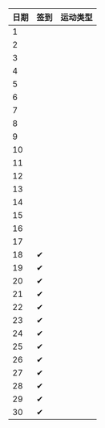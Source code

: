 日期|签到|运动类型
:---------------|:---------------|:---------------
1| | |
2| | |
3| | |
4| | |
5| | |
6| | |
7| | |
8| | |
9| | |
10| | |
11| | |
12| | |
13| | |
14| | |
15| | |
16| | |
17| | |
18|✔| |
19|✔| |
20|✔| |
21|✔| |
22|✔| |
23|✔| |
24|✔| |
25|✔| |
26|✔| |
27|✔| |
28|✔| |
29|✔| |
30|✔| |
